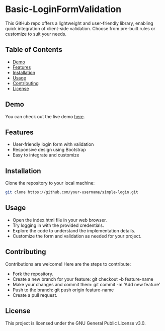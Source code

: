 # Basic-LoginFormValidation
 This GitHub repo offers a lightweight and user-friendly library, enabling quick integration of client-side validation. Choose from pre-built rules or customize to suit your needs. 


## Table of Contents

- [Demo](#demo)
- [Features](#features)
- [Installation](#installation)
- [Usage](#usage)
- [Contributing](#contributing)
- [License](#license)

## Demo

You can check out the live demo [here](https://basic-login-form-validation-vishnuthangarajs-projects.vercel.app/).


## Features

- User-friendly login form with validation
- Responsive design using Bootstrap
- Easy to integrate and customize

## Installation

Clone the repository to your local machine:

```bash
git clone https://github.com/your-username/simple-login.git
```

## Usage
- Open the index.html file in your web browser.
- Try logging in with the provided credentials.
- Explore the code to understand the implementation details.
- Customize the form and validation as needed for your project.

## Contributing
Contributions are welcome! Here are the steps to contribute:

- Fork the repository.
- Create a new branch for your feature: git checkout -b feature-name
- Make your changes and commit them: git commit -m 'Add new feature'
- Push to the branch: git push origin feature-name
- Create a pull request.

## License
This project is licensed under the GNU General Public License v3.0.
